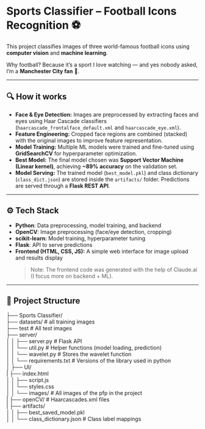 # Sports Classifier – Football Icons Recognition ⚽  

This project classifies images of three world-famous football icons using **computer vision** and **machine learning**.  

Why football? Because it’s a sport I love watching — and yes nobody asked, I’m a **Manchester City fan** 💙.  

---

## 🔍 How it works
- **Face & Eye Detection:** Images are preprocessed by extracting faces and eyes using Haar Cascade classifiers (`haarcascade_frontalface_default.xml` and `haarcascade_eye.xml`).  
- **Feature Engineering:** Cropped face regions are combined (stacked) with the original images to improve feature representation.  
- **Model Training:** Multiple ML models were trained and fine-tuned using **GridSearchCV** for hyperparameter optimization.  
- **Best Model:** The final model chosen was **Support Vector Machine (Linear kernel)**, achieving **~89% accuracy** on the validation set.  
- **Model Serving:** The trained model (`best_model.pkl`) and class dictionary (`class_dict.json`) are stored inside the `artifacts/` folder. Predictions are served through a **Flask REST API**.  

---

## ⚙️ Tech Stack
- **Python**: Data preprocessing, model training, and backend  
- **OpenCV**: Image preprocessing (face/eye detection, cropping)  
- **scikit-learn**: Model training, hyperparameter tuning  
- **Flask**: API to serve predictions  
- **Frontend (HTML, CSS, JS):** A simple web interface for image upload and results display  
  > Note: The frontend code was generated with the help of Claude.ai (I focus more on backend + ML).  

---

## 📂 Project Structure
├── Sports Classifier/<br>
├── datasets/ # all training images<br>
├── test # All test images<br>
├── server/<br>
│ │   ├── server.py # Flask API<br>
│ │   └── util.py # Helper functions (model loading, prediction)<br>
│ │   └── wavelet.py # Stores the wavelet function<br>
│ │   └── requirements.txt # Versions of the library used in python<br>
│ ├── UI/<br>
| ├── index.html<br>
│ │   ├── script.js<br>
│ │   └── styles.css<br>
│ │   └── images/ # All images of the pfp in the project<br>
| ├── openCV/ # Haarcascades.xml files<br>
| ├── artifacts/ <br>
│ │   ├── best_saved_model.pkl<br>
│ │   └── class_dictionary.json # Class label mappings<br>

